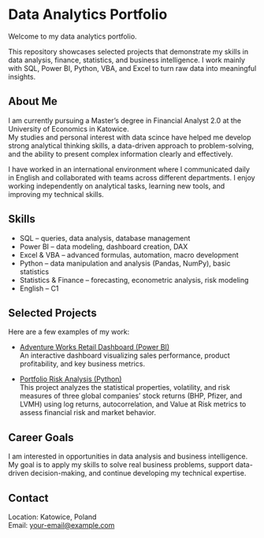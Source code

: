 # Data Analytics Portfolio

Welcome to my data analytics portfolio.  

This repository showcases selected projects that demonstrate my skills in data analysis, finance, statistics, and business intelligence. I work mainly with SQL, Power BI, Python, VBA, and Excel to turn raw data into meaningful insights.

## About Me

I am currently pursuing a Master’s degree in Financial Analyst 2.0 at the University of Economics in Katowice.  
My studies and personal interest with data scince have helped me develop strong analytical thinking skills, a data-driven approach to problem-solving, and the ability to present complex information clearly and effectively.

I have worked in an international environment where I communicated daily in English and collaborated with teams across different departments. I enjoy working independently on analytical tasks, learning new tools, and improving my technical skills.

## Skills

- SQL – queries, data analysis, database management  
- Power BI – data modeling, dashboard creation, DAX  
- Excel & VBA – advanced formulas, automation, macro development  
- Python – data manipulation and analysis (Pandas, NumPy), basic statistics  
- Statistics & Finance – forecasting, econometric analysis, risk modeling
- English – C1

## Selected Projects

Here are a few examples of my work:

- [Adventure Works Retail Dashboard (Power BI)](https://github.com/username/powerbi-dashboard-retail)  
  An interactive dashboard visualizing sales performance, product profitability, and key business metrics.

- [Portfolio Risk Analysis (Python)](https://github.com/username/portfolio-risk-analysis)  
This project analyzes the statistical properties, volatility, and risk measures of three global companies’ stock returns (BHP, Pfizer, and LVMH) using log returns, autocorrelation, and Value at Risk metrics to assess financial risk and market behavior.

## Career Goals

I am interested in opportunities in data analysis and business intelligence. My goal is to apply my skills to solve real business problems, support data-driven decision-making, and continue developing my technical expertise.

## Contact

Location: Katowice, Poland  
Email: [your-email@example.com](mailto:your-email@example.com)  
